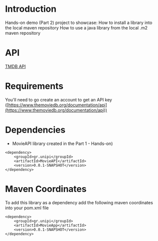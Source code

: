 # Introduction
Hands-on demo (Part 2) project to showcase: 
How to install a library into the local maven repository
How to use a java library from the local .m2 maven repository


# API
[TMDB API](https://developers.themoviedb.org/3/getting-started/introduction)

# Requirements
You'll need to go create an account to get an API key ([https://www.themoviedb.org/documentation/api](https://www.themoviedb.org/documentation/api))


# Dependencies

 - MovieAPI library created in the Part 1 - Hands-on)
 
``` 
<dependency>
	<groupId>gr.unipi</groupId>
	<artifactId>MovieAPI</artifactId>
	<version>0.0.1-SNAPSHOT</version>
</dependency>
```

# Maven Coordinates

To add this library as a dependency add the following maven coordinates into your pom.xml file

    <dependency>
	    <groupId>gr.unipi</groupId>
	    <artifactId>MovieApp</artifactId>
	    <version>0.0.1-SNAPSHOT</version>
	</dependency>
